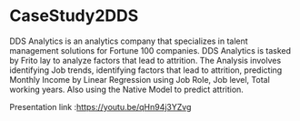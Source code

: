 # CaseStudy2DDS

DDS Analytics is an analytics company that specializes in talent management solutions for Fortune 100 companies. DDS Analytics is tasked by Frito lay to analyze factors that lead to attrition. The Analysis involves identifying Job trends, identifying factors that lead to attrition, predicting Monthly Income by Linear Regression using Job Role, Job level, Total working years. Also using the Native Model to predict attrition.


Presentation link :https://youtu.be/qHn94j3YZvg
